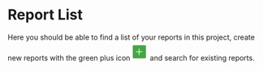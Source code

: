 # Report List

Here you should be able to find a list of your reports in this project, create new reports with the green plus icon![low_pass_pre](plusIcon.png)  and search for existing reports.
